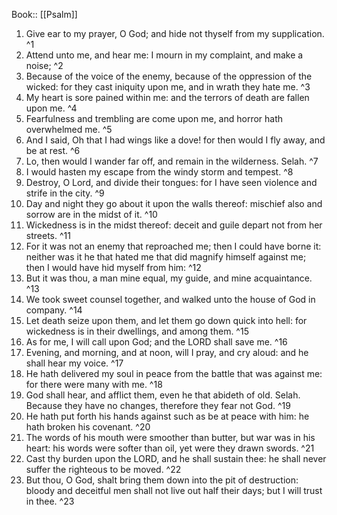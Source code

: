  Book:: [[Psalm]]
 1. Give ear to my prayer, O God; and hide not thyself from my supplication. ^1
 2. Attend unto me, and hear me: I mourn in my complaint, and make a noise; ^2
 3. Because of the voice of the enemy, because of the oppression of the wicked: for they cast iniquity upon me, and in wrath they hate me. ^3
 4. My heart is sore pained within me: and the terrors of death are fallen upon me. ^4
 5. Fearfulness and trembling are come upon me, and horror hath overwhelmed me. ^5
 6. And I said, Oh that I had wings like a dove! for then would I fly away, and be at rest. ^6
 7. Lo, then would I wander far off, and remain in the wilderness. Selah. ^7
 8. I would hasten my escape from the windy storm and tempest. ^8
 9. Destroy, O Lord, and divide their tongues: for I have seen violence and strife in the city. ^9
 10. Day and night they go about it upon the walls thereof: mischief also and sorrow are in the midst of it. ^10
 11. Wickedness is in the midst thereof: deceit and guile depart not from her streets. ^11
 12. For it was not an enemy that reproached me; then I could have borne it: neither was it he that hated me that did magnify himself against me; then I would have hid myself from him: ^12
 13. But it was thou, a man mine equal, my guide, and mine acquaintance. ^13
 14. We took sweet counsel together, and walked unto the house of God in company. ^14
 15. Let death seize upon them, and let them go down quick into hell: for wickedness is in their dwellings, and among them. ^15
 16. As for me, I will call upon God; and the LORD shall save me. ^16
 17. Evening, and morning, and at noon, will I pray, and cry aloud: and he shall hear my voice. ^17
 18. He hath delivered my soul in peace from the battle that was against me: for there were many with me. ^18
 19. God shall hear, and afflict them, even he that abideth of old. Selah. Because they have no changes, therefore they fear not God. ^19
 20. He hath put forth his hands against such as be at peace with him: he hath broken his covenant. ^20
 21. The words of his mouth were smoother than butter, but war was in his heart: his words were softer than oil, yet were they drawn swords. ^21
 22. Cast thy burden upon the LORD, and he shall sustain thee: he shall never suffer the righteous to be moved. ^22
 23. But thou, O God, shalt bring them down into the pit of destruction: bloody and deceitful men shall not live out half their days; but I will trust in thee. ^23

